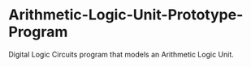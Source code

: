 # Arithmetic-Logic-Unit-Prototype-Program
Digital Logic Circuits program that models an Arithmetic Logic Unit.
